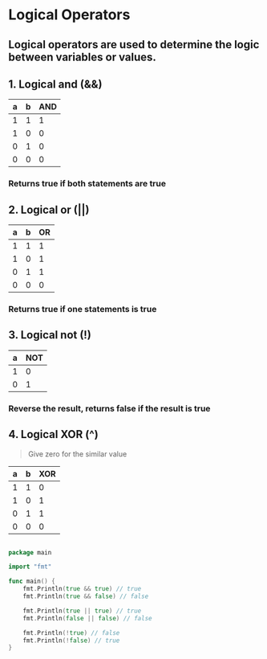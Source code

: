 # Logical Operators

## Logical operators are used to determine the logic between variables or values.

## 1. Logical and (&&)

| a | b |AND|
| - | - | - |
| 1 | 1 | 1 |
| 1 | 0 | 0 |
| 0 | 1 | 0 |
| 0 | 0 | 0 |

### Returns true if both statements are true

## 2. Logical or (||)

| a | b | OR |
| - | - | - |
| 1 | 1 | 1 |
| 1 | 0 | 1 |
| 0 | 1 | 1 |
| 0 | 0 | 0 |

### Returns true if one statements is true

## 3. Logical not (!)
| a |NOT|
| - | - |
| 1 | 0 |
| 0 | 1 |


### Reverse the result, returns false if the result is true

## 4. Logical XOR (^)
 > Give zero for the similar value

| a | b |XOR|
| - | - | - |
| 1 | 1 | 0 |
| 1 | 0 | 1 |
| 0 | 1 | 1 |
| 0 | 0 | 0 |


```go

package main

import "fmt"

func main() {
	fmt.Println(true && true) // true
	fmt.Println(true && false) // false

	fmt.Println(true || true) // true
	fmt.Println(false || false) // false

	fmt.Println(!true) // false
	fmt.Println(!false) // true
}
```